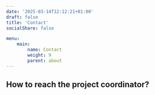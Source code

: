```yaml
---
date: '2025-03-14T12:12:21+01:00'
draft: false
title: 'Contact'
socialShare: false

menu:
    main:
        name: Contact
        weight: 9
        parent: about
---
```


## How to reach the project coordinator?

